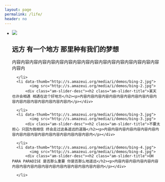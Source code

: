 ```yaml
---
layout: page
permalink: /life/
header: no
---
```


  <div data-am-widget="slider" class="am-slider am-slider-d3" data-am-slider='{&quot;controlNav&quot;:&quot;thumbnails&quot;,&quot;directionNav&quot;:false}' >
  <ul class="am-slides">
      <li data-thumb="http://s.amazeui.org/media/i/demos/bing-1.jpg">
        	<img src="http://s.amazeui.org/media/i/demos/bing-1.jpg">
          <div class="am-slider-desc"><h2 class="am-slider-title">远方 有一个地方 那里种有我们的梦想</h2><p>内容内容内容内容内容内容内容内容内容内容内容内容内容内容内容内容内容内容内</p></div>
         
      </li>
      <li data-thumb="http://s.amazeui.org/media/i/demos/bing-2.jpg">
        	<img src="http://s.amazeui.org/media/i/demos/bing-2.jpg">
          <div class="am-slider-desc"><h2 class="am-slider-title">某天 也许会相遇 相遇在这个好地方</h2><p>内容内容内容内容内容内容内容内容内容内容内容内容内容内容内容内容内容内容内</p></div>
         
      </li>
      <li data-thumb="http://s.amazeui.org/media/i/demos/bing-3.jpg">
        	<img src="http://s.amazeui.org/media/i/demos/bing-3.jpg">
          <div class="am-slider-desc"><h2 class="am-slider-title">不要太担心 只因为我相信 终会走过这条遥远的道路</h2><p>内容内容内容内容内容内容内容内容内容内容内容内容内容内容内容内容内容内容内</p></div>
         
      </li>
      <li data-thumb="http://s.amazeui.org/media/i/demos/bing-4.jpg">
        	<img src="http://s.amazeui.org/media/i/demos/bing-4.jpg">
          <div class="am-slider-desc"><h2 class="am-slider-title">OH PARA PARADISE 是否那么重要 你是否那么地遥远</h2><p>内容内容内容内容内容内容内容内容内容内容内容内容内容内容内容内容内容内容内</p></div>
         
      </li>
  </ul>
</div>

